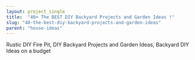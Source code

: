 ```yaml
---
layout: project_single
title:  "40+ The BEST DIY Backyard Projects and Garden Ideas !"
slug: "40-the-best-diy-backyard-projects-and-garden-ideas"
parent: "house-ideas"
---
```

Rustic DIY Fire Pit, DIY Backyard Projects and Garden Ideas, Backyard DIY Ideas on a budget